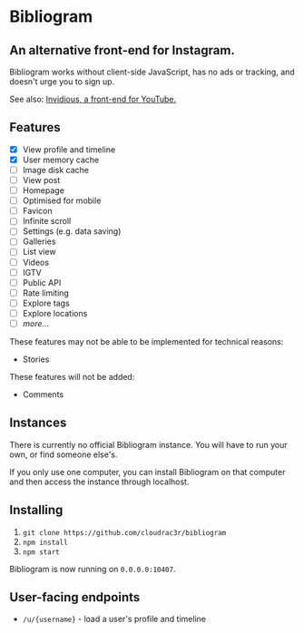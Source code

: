 # Bibliogram

## An alternative front-end for Instagram.

Bibliogram works without client-side JavaScript, has no ads or tracking, and doesn't urge you to sign up.

See also: [Invidious, a front-end for YouTube.](https://github.com/omarroth/invidious)

## Features

- [x] View profile and timeline
- [x] User memory cache
- [ ] Image disk cache
- [ ] View post
- [ ] Homepage
- [ ] Optimised for mobile
- [ ] Favicon
- [ ] Infinite scroll
- [ ] Settings (e.g. data saving)
- [ ] Galleries
- [ ] List view
- [ ] Videos
- [ ] IGTV
- [ ] Public API
- [ ] Rate limiting
- [ ] Explore tags
- [ ] Explore locations
- [ ] _more..._

These features may not be able to be implemented for technical reasons:

- Stories

These features will not be added:

- Comments

## Instances

There is currently no official Bibliogram instance. You will have to run your own, or find someone else's.

If you only use one computer, you can install Bibliogram on that computer and then access the instance through localhost.

## Installing

1. `git clone https://github.com/cloudrac3r/bibliogram`
1. `npm install`
1. `npm start`

Bibliogram is now running on `0.0.0.0:10407`.

## User-facing endpoints

- `/u/{username}` - load a user's profile and timeline
